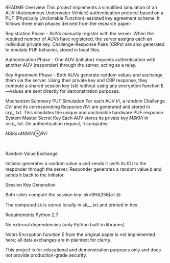 README
Overview
This project implements a simplified simulation of an AUV (Autonomous Underwater Vehicle) authentication protocol based on a PUF (Physically Unclonable Function)-assisted key agreement scheme.
It follows three main phases derived from the research paper:

Registration Phase – AUVs manually register with the server. When the required number of AUVs have registered, the server assigns each an individual private key. Challenge-Response Pairs (CRPs) are also generated to emulate PUF behavior, stored in local files.

Authentication Phase – One AUV (initiator) requests authentication with another AUV (responder) through the server, acting as a relay.

Key Agreement Phase – Both AUVs generate random values and exchange them via the server. Using their private key and CRP response, they compute a shared session key (sk) without using any encryption function E—values are sent directly for demonstration purposes.

Mechanism Summary
PUF Simulation
For each AUV 𝑉𝑖, a random Challenge 𝐶𝑉𝑖 and its corresponding Response 𝑅𝑉𝑖 are generated and stored in crp_<ID>.txt. This simulates the unique and unclonable hardware PUF response. System Master Secret Key Each AUV stores its private key 𝑀𝑆𝐾𝑉𝑖 in msk_<ID>.txt. On authentication request, it computes:

𝑀𝑆𝐾𝑠=𝑀𝑆𝐾𝑉𝑖⊕𝑅𝑉𝑖

 
​
 
Random Value Exchange

Initiator generates a random value 𝑎 and sends it (with its ID) to the responder through the server. Responder generates a random value 𝑏 and sends it back to the initiator.

Session Key Generation

Both sides compute the session key:
𝑠𝑘=SHA256(𝑎 ∣∣ 𝑏)

The computed sk is stored locally in sk_<initiatorID>_<responderID>.txt and printed in hex.

Requirements
Python 2.7

No external dependencies (only Python built-in libraries).



Notes
Encryption function E from the original paper is not implemented here; all data exchanges are in plaintext for clarity.

This project is for educational and demonstration purposes only and does not provide production-grade security.

